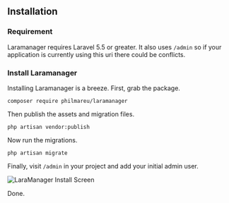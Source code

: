 ## Installation

### Requirement

Laramanager requires Laravel 5.5 or greater. It also uses `/admin` so if your application is currently using this uri there could be conflicts.

### Install Laramanager

Installing Laramanager is a breeze. First, grab the package.

```console
composer require philmareu/laramanager
```

Then publish the assets and migration files.

```console
php artisan vendor:publish
```

Now run the migrations.

```console
php artisan migrate
```

Finally, visit `/admin` in your project and add your initial admin user.

![LaraManager Install Screen](/images/original/laramanager-install.jpg)

Done.